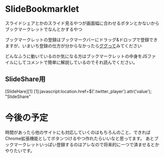 # SlideBookmarklet
スライドシェアとかのスライド見るやつが画面幅に合わせるボタンとかないからブックマークレットでなんとかするやつ

ブックマークレットの登録はブックマークバーにドラッグ&ドロップで登録できますが、いまいち登録の仕方が分からなかったら[ググって](https://www.google.co.jp/search?q=%E3%83%96%E3%83%83%E3%82%AF%E3%83%9E%E3%83%BC%E3%82%AF%E3%83%90%E3%83%BC&espv=2&biw=1366&bih=643&source=lnms&sa=X&ved=0CAYQ_AUoAGoVChMI4sz8m-OsyAIVQzSUCh3deQ6U&dpr=1#q=%E3%83%96%E3%83%83%E3%82%AF%E3%83%9E%E3%83%BC%E3%82%AF%E3%83%AC%E3%83%83%E3%83%88%20%E7%99%BB%E9%8C%B2%E6%96%B9%E6%B3%95)みてください

どんなふうに動いているのか気になる方はブックマークレットの中身をJSファイルにしてコメントで簡単に解説しているのでそれ読んでください。

## SlideShare用

[SlideHare][1]
[1]:javascript:location.href=$('.twitter_player').attr('value'); "SlideShare"

# 今後の予定
時間があったら他のサイトにも対応していくのはもちろんのこと、できればChrome拡張機能としてボタンつけるやつ作れたらいいなと思ってます。
あとブックマークレットいっぱい登録するのはアレなので将来的に一つで済ませるとかやりたいです。
